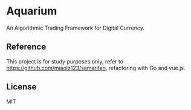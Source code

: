 # Aquarium

An Algorithmic Trading Framework for Digital Currency.

## Reference

This project is for study purposes only, refer to https://github.com/miaolz123/samaritan, refactoring with Go and vue.js.

## License

MIT
